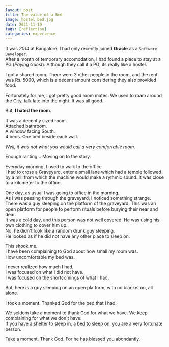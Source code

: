 ```yaml
---
layout: post
title: The value of a Bed
image: hostel bed.jpg
date: 2021-11-19
tags: [reflection]
categories: experience
---
```


It was _2014_ at Bangalore. I had only recently joined **Oracle** as a `Software Developer`.  
After a month of temporary accomodation, I had found a place to stay at a PG (_Paying Guest_). Although they call it a PG, its really like a hostel.  

I got a shared room. There were 3 other people in the room, and the rent was Rs. 5000, which is a decent amount considering they also provided food.  

Fortunately for me, I got pretty good room mates. We used to roam around the City, talk late into the night. It was all good.  

But, **I hated the room**.

It was a decently sized room.  
Attached bathroom.  
A window facing South.  
4 beds. One bed beside each wall.  

_Well, it was not what you would call a very comfortable room._

Enough ranting... Moving on to the story.

Everyday morning, I used to walk to the office.  
I had to cross a Graveyard, enter a small lane which had a temple followed by a mill from which the machine would make a rythmic sound. It was close to a kilometer to the office.  

One day, as usual I was going to office in the morning.  
As I was passing through the graveyard, I noticed something strange.  
There was a guy sleeping on the platform of the graveyard. This was an open platform for people to perform rituals before burying their near and dear.  
It was a cold day, and this person was not well covered. He was using his own clothing to cover him up.  
No, he didn't look like a random drunk guy sleeping.  
He looked as if he did not have any other place to sleep on.  

This shook me.  
I have been complaining to God about how small my room was.  
How uncomfortable my bed was.  

I never realized how much I had.  
I was focused on what I did not have.  
I was focused on the shortcomings of what I had.  

But, here is a guy sleeping on an open platform, with no blanket on, all alone.  

I took a moment. Thanked God for the bed that I had.  

We seldom take a moment to thank God for what we have. We keep complaining for what we don't have.  
If you have a shelter to sleep in, a bed to sleep on, you are a very fortunate person.

Take a moment. Thank God. For he has blessed you abondantly.